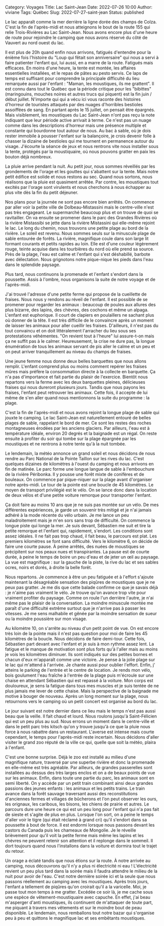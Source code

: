 Category: Voyages
Title: Lac Saint-Jean 
Date: 2022-07-26 10:00
Author: viviane
Tags: Québec 
Slug: 2022-07-27-saint-jean
Status: published


Le lac apparaît comme la mer derrière la ligne dorée des champs de Colza. C'est la fin de l'après-midi et nous atteignons le bout de la route 155 qui relie Trois-Rivières au Lac Saint-Jean. Nous avons encore plus d'une heure de route pour rejoindre le camping que nous avons réservé du côté de Vauvert au nord ouest du lac.

Il est plus de 20h quand enfin nous arrivons, fatigués d'entendre pour la énième fois l'histoire du "Loup qui fêtait son anniversaire" qui nous a servi à faire patienter l'enfant qui, lui aussi, en a marre de la route. Fatigués mais efficaces. En moins d'une heure, la tente est montée, les affaires essentielles installées, et le repas de pâtes au pesto servis. Ce laps de temps est suffisant pour comprendre la principale difficulté du lieu remarquée aussi par l'enfant : "Maman, les moustiques, ils me grattent". Il est connu dans tout le Québec que la période critique pour les "bibittes" (maringouins, mouches noires et autres trucs qui piquent) est la fin juin / début juillet. N'importe qui qui a vécu ici vous raconte des histoires d'horreur de touristes attaqués par des nuages d'horribles bestioles assoiffées de sang. En partant après le 15 juillet, on pensait être épargnés. Mais visiblement, les moustiques du Lac Saint-Jean n'ont pas reçu la note indiquant que leur période active arrivait à terme. Ce n'est pas un nuage comme dans les descriptions d'horreur mais une présence multiple et constante qui bourdonne tout autour de nous. Au bac à sable, où je dois rester immobile à pousser l'enfant sur la balançoire, je crois devenir folle à chasser la dizaine de bestioles qui me tournent en permanence autour du visage. J'écourte la séance de jeux et nous rentrons vite nous installer sous la tente, protégés par la moustiquaire, où nous pouvons gratter en paix les bouton déjà nombreux.

La pluie arrive pendant la nuit. Au petit jour, nous sommes réveillés par les grondements de l'orage et les gouttes qui s'abattent sur la tente. Mais notre petit édifice est solide et nous restons au sec. Quand nous sortons, nous réalisons que la pluie est quasiment arrêtée. Par contre, les moustiques tout excités par l'orage sont virulents et nous cherchons à nous échapper au plus vite dès la fin du petit déjeuner.

Nos plans pour la journée ne sont pas encore bien arrêtés. On commence par aller voir la petite ville de Dolbeau-Mistassini mais le centre-ville n'est pas très engageant. Le supermarché beaucoup plus et on trouve de quoi se ravitailler. On va ensuite se promener dans le parc des Grandes Rivières où la rivière Mistassibi se jette dans la rivière Mistassini qui elle-même rejoint le lac. Le long du chemin, nous trouvons une petite plage au bord de la rivière. Le soleil est revenu. Nous sommes seuls sur la minuscule plage de sable entourée de forêts. La rivière, magnifique coule dans son large lit formant courants et petits rapides au loin. Elle est d'une couleur légèrement rouge, teinte acquise dans les tourbières du nord où elle prend sa source. Près de la plage, l'eau est calme et l'enfant qui s'est déshabillé, barbote avec délectation. Nous grignotons notre pique-nique les pieds dans l'eau dans le splendide paysage.

Plus tard, nous continuons la promenade et l'enfant s'endort dans la poussette. Assis à l'ombre, nous organisons la suite de notre voyage et de l'après-midi.

J'ai trouvé l'adresse d'une petite ferme qui propose de la cueillette de fraises. Nous nous y rendons au réveil de l'enfant. Il est possible de se promener pour regarder les animaux : beaucoup de poules aux allures des plus bizarre, des lapins, des chèvres, des cochons et même un alpaga. L'enfant est euphorique. Il court de clapiers en poulaillers ne sachant plus où donner de la tête. Il est très difficile de le convaincre après un moment de laisser les animaux pour aller cueillir les fraises. D'ailleurs, il n'est pas du tout convaincu et on doit littéralement l'arracher du lieu sous ses protestations véhémentes. "On revient tout à l'heure" lui assure-t-on mais ça ne suffit pas à le calmer. Heureusement, la crise ne dure pas, la longue énumération de tous les animaux servant de pis aller le calme et un peu et on peut arriver tranquillement au niveau du champs de fraises.

Une jeune femme nous donne deux belles barquettes que nous allons remplir. L'enfant comprend plus ou moins comment repérer les fraises mûres mais préfère la consommation directe à la collecte en barquette. Ça n'a pas d'importance et fait partie du plaisir de l'exercice. Bientôt nous repartons vers la ferme avec les deux barquettes pleines, délicieuses fraises qui nous dureront plusieurs jours. Tandis que nous payons les fraises, l'enfant peut retrouver les animaux. Cette fois, il accepte de lui même de s'en aller quand nous mentionnons la suite du programme : la plage.

C'est la fin de l'après-midi et nous avons rejoint la longue plage de sable qui jouxte le camping. Le lac Saint-Jean est naturellement entouré de belles plages de sable, rappelant le bord de mer. Ce sont les restes des roches montagneuses érodées par les anciens glaciers. Par ailleurs, l'eau est à température idéale, environ 20 degrés et la baignade est un régal. On reste ensuite à profiter du soir qui tombe sur la plage épargnée par les moustiques et ne rentrons à notre tente qu'à la nuit tombée.

Le lendemain, la météo annonce un grand soleil et nous décidons de nous rendre au Parc National de la Pointe Taillon sur les rives du lac. C'est quelques dizaines de kilomètres à l'ouest du camping et nous arrivons en fin de matinée. Le parc forme une longue langue de sable à l'embouchure de la rivière Péribonka. Il y pousse une forêt mixte de conifères et de bouleaux. On commence par pique-niquer sur la plage avant d'organiser notre après-midi. Le tour de la pointe est une boucle de 45 kilomètres. Le moyen de transport privilégié est le vélo. On se lance donc dans la location de deux vélos et d'une petite voiture remorque pour transporter l'enfant.

Ça doit faire au moins 10 ans que je ne suis pas montée sur un vélo. De mes différentes expériences, je garde un souvenir très mitigé et je n'ai jamais adhéré à la mode récente du vélo urbain. Je me lance un peu maladroitement mais je m'en sors sans trop de difficulté. On commence la longue piste qui longe la mer. Je suis devant, Sébastien me suit et tire la petite remorque et l'enfant qui, rapidement, s'endort. Les conditions sont assez idéales. Il ne fait pas trop chaud, il fait beau, le parcours est plat. Les premiers kilomètres se font sans difficulté. Vers le kilomètre 6, on décide de faire une courte pause. À peine arrêtés, des nuées de moustiques se précipitent sur nos peaux nues et transpirantes. La pause est de courte durée, à peine le temps de boire un peu d'eau et de jeter un œil au paysage. La vue est magnifique : sur la gauche de la piste, la rive du lac et ses sables ocres, noirs et dorés, à droite la belle forêt.

Nous repartons. Je commence à être un peu fatiguée et à l'effort s'ajoute maintenant la désagréable sensation des piqûres de moustiques que je ne peux pas gratter. Je me dis que cette balade confirme ce que je savais déjà : je n'aime pas vraiment le vélo. Je trouve qu'on avance trop vite pour vraiment profiter du paysage. Comme on roule l'un derrière l'autre, je n'ai même pas le plaisir de la conversation. La moindre minuscule montée me paraît d'une difficulté extrême surtout que je n'arrive pas à passer les vitesses. Je me sens malhabile et gênée par la moindre sensation de sueur ou la moindre poussière sur mon visage.

Au kilomètre 10, on s'arrête au niveau d'un petit point de vue. On est encore très loin de la pointe mais il n'est pas question pour moi de faire les 45 kilomètres de la boucle. Nous décidons de faire demi-tour. Cette fois, Sébastien part devant avec l'enfant et je suis à mon rythme assez lent. La fatigue et le manque de motivation sont plus forts qu'à l'aller mais au moins je vois les kilomètres diminuer. Ils sont indiqués sur des petites bornes et chacun d'eux m'apparaît comme une victoire. Je pense à la jolie plage sur le lac qui m'attend à l'arrivée. Je chante aussi pour oublier l'effort. Enfin, j' atteins le parking de l'entrée et le centre de location. Je rends mon vélo, bois goulument l'eau fraîche à l'entrée de la plage puis m'écroule sur une chaise en attendant Sébastien qui est repassé à la voiture. Mon corps est douloureux, je sens la fatigue dans tous mes muscles et je suis tentée de ne plus jamais me lever de cette chaise. Mais la perspective de la baignade me motive à bouger de nouveau. Après un long moment sur la plage, nous retournons vers le camping où un petit concert est organisé au bord du lac.

Le jour suivant est notre dernier dans ce lieu mais le temps n'est pas aussi beau que la veille. Il fait chaud et lourd. Nous roulons jusqu'à Saint-Félicien qui est un peu plus au sud. Nous errons un moment dans le centre-ville et dans le petit parc très kitsch qu'on y trouve jusqu'à ce que la pluie nous force à nous rabattre dans un restaurant. L'averse est intense mais courte cependant, le temps pour l'après-midi reste incertain. Nous décidons d'aller visiter le grand zoo réputé de la ville ce qui, quelle que soit la météo, plaira à l'enfant.

C'est une bonne surprise. Déjà le zoo est installé au milieu d'une magnifique nature, traversé par une superbe rivière et donc la promenade en elle-même est très agréable. Par ailleurs, de grandes passerelles sont installées au dessus des très larges enclos et on a de beaux points de vue sur les animaux. Enfin, dans toute une partie du parc, les animaux sont en semi liberté. On y accède par un petit train combinant ainsi deux grandes passions des jeunes enfants : les animaux et les petits trains. Le train avance dans la forêt sauvage traversant aussi des reconstitutions d'anciennes fermes et villages de bûcherons et l'on peut observer les ours, les orignaux, les caribous, les bisons, les chiens de prairie et autres. Le parcours dure une heure ce qui est un peu long pour l'enfant qui n'a pas fait de sieste et s'agite de plus en plus. Lorsque l'on sort, on a peine le temps d'aller voir le tigre (qui était réclamé à grand cri) qu'il s'endort dans sa poussette à bout de force. Il est endormi lorsque nous passons devant les castors du Canada puis les chameaux de Mongolie. Je le réveille brièvement pour qu'il voit la petite ferme mais même les lapins et les chèvres ne peuvent retenir son attention et il replonge dans le sommeil. Il dort toujours quand nous l'installons dans la voiture et dormira tout le trajet du retour.

Un orage a éclaté tandis que nous étions sur la route. À notre arrivée au camping, nous découvrons qu'il n'y a plus ni électricité ni eau ! L'électricité revient un peu plus tard dans la soirée mais il faudra attendre le milieu de la nuit pour avoir de l'eau. C'est notre dernière soirée ici et la seule que nous passons réellement au camping avec les moustiques. Après trois jours, l'enfant a tellement de piqûres qu'on croirait qu'il a la varicelle. Moi, je passe tout mon temps à me gratter. Excédée ce soir là, je me cache sous une espèce de vêtement-moustiquaire avec capuche. En effet, j'ai beau m'asperger d'anti moustiques, ils continuent de m'attaquer de toute part, me piquant à travers mes vêtements et sur le moindre bout de peau disponible. Le lendemain, nous remballons tout notre bazar qui s'organise peu à peu et quittons le magnifique lac et ses embêtants moustiques.
